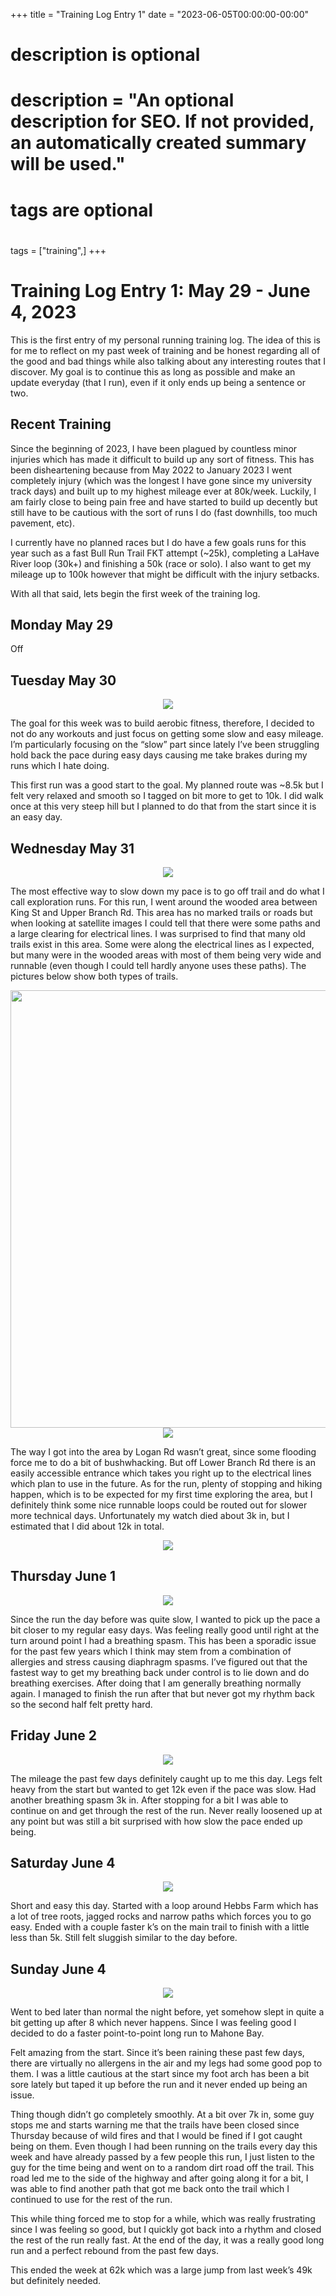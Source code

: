 +++
title = "Training Log Entry 1"
date = "2023-06-05T00:00:00-00:00"

#
# description is optional
#
# description = "An optional description for SEO. If not provided, an automatically created summary will be used."

#
# tags are optional
#
tags = ["training",]
+++


# Training Log Entry 1: May 29 - June 4, 2023

This is the first entry of my personal running training log.
The idea of this is for me to reflect on my past week of training and be honest regarding all of the good and bad things while also talking about any interesting routes that I discover.
My goal is to continue this as long as possible and make an update everyday (that I run), even if it only ends up being a sentence or two.

## Recent Training

Since the beginning of 2023, I have been plagued by countless minor injuries which has made it difficult to build up any sort of fitness.
This has been disheartening because from May 2022 to January 2023 I went completely injury (which was the longest I have gone since my university track days) and built up to my highest mileage ever at 80k/week.
Luckily, I am fairly close to being pain free and have started to build up decently but still have to be cautious with the sort of runs I do (fast downhills, too much pavement, etc).

I currently have no planned races but I do have a few goals runs for this year such as a fast Bull Run Trail FKT attempt (~25k), completing a LaHave River loop (30k+) and finishing a 50k (race or solo).
I also want to get my mileage up to 100k however that might be difficult with the injury setbacks.

With all that said, lets begin the first week of the training log.

## Monday May 29
Off

## Tuesday May 30

<div style="text-align:center"><img src="/images/posts/training/2023/1/1.png.webp"></div>

The goal for this week was to build aerobic fitness, therefore, I decided to not do any workouts and just focus on getting some slow and easy mileage.
I’m particularly focusing on the “slow” part since lately I’ve been struggling hold back the pace during easy days causing me take brakes during my runs which I hate doing.

This first run was a good start to the goal.
My planned route was ~8.5k but I felt very relaxed and smooth so I tagged on bit more to get to 10k.
I did walk once at this very steep hill but I planned to do that from the start since it is an easy day.

## Wednesday May 31

<div style="text-align:center"><img src="/images/posts/training/2023/1/2.png.webp"></div>

The most effective way to slow down my pace is to go off trail and do what I call exploration runs.
For this run, I went around the wooded area between King St and Upper Branch Rd.
This area has no marked trails or roads but when looking at satellite images I could tell that there were some paths and a large clearing for electrical lines.
I was surprised to find that many old trails exist in this area.
Some were along the electrical lines as I expected, but many were in the wooded areas with most of them being very wide and runnable (even though I could tell hardly anyone uses these paths).
The pictures below show both types of trails.

<div style="text-align:center"><img src="/images/gallery/2023/1.jpg.webp" height="700"></div>

<div style="text-align:center"><img src="/images/gallery/2023/2.jpg.webp"></div>

The way I got into the area by Logan Rd wasn’t great, since some flooding force me to do a bit of bushwhacking.
But off Lower Branch Rd there is an easily accessible entrance which takes you right up to the electrical lines which plan to use in the future.
As for the run, plenty of stopping and hiking happen, which is to be expected for my first time exploring the area, but I definitely think some nice runnable loops could be routed out for slower more technical days.
Unfortunately my watch died about 3k in, but I estimated that I did about 12k in total.

<div style="text-align:center"><img src="/images/gallery/2023/3.jpg.webp"></div>

## Thursday June 1

<div style="text-align:center"><img src="/images/posts/training/2023/1/3.png.webp"></div>

Since the run the day before was quite slow, I wanted to pick up the pace a bit closer to my regular easy days.
Was feeling really good until right at the turn around point I had a breathing spasm.
This has been a sporadic issue for the past few years which I think may stem from a combination of allergies and stress causing diaphragm spasms.
I’ve figured out that the fastest way to get my breathing back under control is to lie down and do breathing exercises.
After doing that I am generally breathing normally again. I managed to finish the run after that but never got my rhythm back so the second half felt pretty hard.

## Friday June 2

<div style="text-align:center"><img src="/images/posts/training/2023/1/4.png.webp"></div>

The mileage the past few days definitely caught up to me this day.
Legs felt heavy from the start but wanted to get 12k even if the pace was slow.
Had another breathing spasm 3k in.
After stopping for a bit I was able to continue on and get through the rest of the run.
Never really loosened up at any point but was still a bit surprised with how slow the pace ended up being.

## Saturday June 4

<div style="text-align:center"><img src="/images/posts/training/2023/1/5.png.webp"></div>

Short and easy this day.
Started with a loop around Hebbs Farm which has a lot of tree roots, jagged rocks and narrow paths which forces you to go easy.
Ended with a couple faster k’s on the main trail to finish with a little less than 5k.
Still felt sluggish similar to the day before.

## Sunday June 4

<div style="text-align:center"><img src="/images/posts/training/2023/1/6.png.webp"></div>

Went to bed later than normal the night before, yet somehow slept in quite a bit getting up after 8 which never happens.
Since I was feeling good I decided to do a faster point-to-point long run to Mahone Bay.

Felt amazing from the start.
Since it’s been raining these past few days, there are virtually no allergens in the air and my legs had some good pop to them.
I was a little cautious at the start since my foot arch has been a bit sore lately but taped it up before the run and it never ended up being an issue.

Thing though didn’t go completely smoothly.
At a bit over 7k in, some guy stops me and starts warning me that the trails have been closed since Thursday because of wild fires and that I would be fined if I got caught being on them.
Even though I had been running on the trails every day this week and have already passed by a few people this run, I just listen to the guy for the time being and went on to a random dirt road off the trail.
This road led me to the side of the highway and after going along it for a bit, I was able to find another path that got me back onto the trail which I continued to use for the rest of the run.

This while thing forced me to stop for a while, which was really frustrating since I was feeling so good, but I quickly got back into a rhythm and closed the rest of the run really fast.
At the end of the day, it was a really good long run and a perfect rebound from the past few days.

This ended the week at 62k which was a large jump from last week’s 49k but definitely needed.







